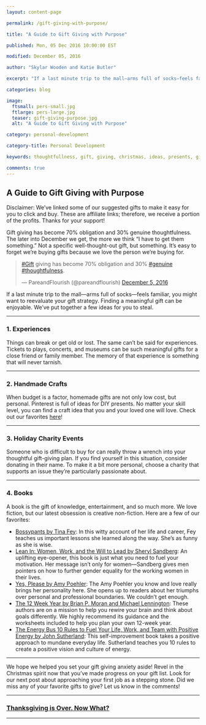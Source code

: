 ```yaml
---
layout: content-page

permalink: /gift-giving-with-purpose/

title: "A Guide to Gift Giving with Purpose"

published: Mon, 05 Dec 2016 10:00:00 EST

modified: December 05, 2016

author: "Skylar Wooden and Katie Butler"

excerpt: "If a last minute trip to the mall—arms full of socks—feels familiar, you might want to reevaluate your gift strategy. Finding a meaningful gift can be enjoyable."

categories: blog

image:
  ftsmall: pers-small.jpg
  ftlarge: pers-large.jpg
  teaser: gift-giving-purpose.jpg
  alt: "A Guide to Gift Giving with Purpose"

category: personal-development

category-title: Personal Development

keywords: thoughtfullness, gift, giving, christmas, ideas, presents, gifts, merry christmas, happy holidays

comments: true
---
```

## A Guide to Gift Giving with Purpose

Disclaimer: We’ve linked some of our suggested gifts to make it easy for you to click and buy. These are affiliate links; therefore, we receive a portion of the profits. Thanks for your support!

Gift giving has become 70% obligation and 30% genuine thoughtfulness. The later into December we get, the more we think “I have to get them something.” Not a specific well-thought-out gift, but something. It’s easy to forget we’re buying gifts because we love the person we’re buying for.

<blockquote class="twitter-tweet tw-align-center" data-lang="en"><p lang="en" dir="ltr"><a href="https://twitter.com/hashtag/Gift?src=hash">#Gift</a> giving has become 70% obligation and 30% <a href="https://twitter.com/hashtag/genuine?src=hash">#genuine</a> <a href="https://twitter.com/hashtag/thoughtfulness?src=hash">#thoughtfulness</a>.</p>&mdash; PareandFlourish (@pareandflourish) <a href="https://twitter.com/pareandflourish/status/805814761330016256">December 5, 2016</a></blockquote>
<script async src="//platform.twitter.com/widgets.js" charset="utf-8"></script>

If a last minute trip to the mall—arms full of socks—feels familiar, you might want to reevaluate your gift strategy. Finding a meaningful gift can be enjoyable. We’ve put together a few ideas for you to steal.

<hr class="secondary">

### 1. Experiences

Things can break or get old or lost. The same can’t be said for experiences. Tickets to plays, concerts, and museums can be such meaningful gifts for a close friend or family member. The memory of that experience is something that will never tarnish. 

<hr class="secondary">

### 2. Handmade Crafts

When budget is a factor, homemade gifts are not only low cost, but personal. Pinterest is full of ideas for DIY presents. No matter your skill level, you can find a craft idea that you and your loved one will love. Check out our favorites <a href="https://www.pinterest.com/pareandflourish/diy-gifts/" target="_blank">here</a>!

<hr class="secondary">

### 3. Holiday Charity Events

Someone who is difficult to buy for can really throw a wrench into your thoughtful gift-giving plan. If you find yourself in this situation, consider donating in their name. To make it a bit more personal, choose a charity that supports an issue they’re particularly passionate about.

<hr class="secondary">

### 4. Books

A book is the gift of knowledge, entertainment, and so much more. We love fiction, but our latest obsession is creative non-fiction. Here are a few of our favorites:

<ul>
	<li><a href="{{site.url}}/resources/">Bossypants by Tina Fey</a>: In this witty account of her life and career, Fey teaches us important lessons she learned along the way. She’s as funny as she is wise.</li>
	<li><a href="{{site.url}}/resources/">Lean In: Women, Work, and the Will to Lead by Sheryl Sandberg</a>: An uplifting eye-opener, this book is just what you need to fuel your motivation. Her message isn’t only for women—Sandberg gives men pointers on how to further gender equality for the working women in their lives.</li>
	<li><a href="{{site.url}}/resources/">Yes, Please by Amy Poehler</a>: The Amy Poehler you know and love really brings her personality here. She opens up to readers about her triumphs over personal and professional boundaries. We couldn’t get enough.</li>
	<li><a href="{{site.url}}/resources/">The 12 Week Year by Brian P. Moran and Michael Lennington</a>: These authors are on a mission to help you rewire your brain and think about goals differently. We highly recommend its guidance and the worksheets included to help you plan your own 12-week year.</li>
	<li><a href="{{site.url}}/resources/">The Energy Bus 10 Rules to Fuel Your Life, Work, and Team with Positive Energy by John Sutherland</a>: This self-improvement book takes a positive approach to mundane everyday life. Sutherland teaches you 10 rules to create a positive vision and culture of energy. </li>
</ul>

<hr class="secondary">

We hope we helped you set your gift giving anxiety aside! Revel in the Christmas spirit now that you’ve made progress on your gift list. Look for our next post about approaching your first job as a stepping stone. Did we miss any of your favorite gifts to give? Let us know in the comments!

<hr class="primary">

<div class="row"> <!-- "pagination" -->
	<div class="col-xs-6 paginate">
			<a href="{{site.url}}/thanksgiving-over-now-what/">
				<div class="col-xs-12 arrow"><i class="fa fa-arrow-left" aria-hidden="true"></i></div>
				<div class="col-xs-12 text"><h3>Thanksgiving is Over. Now What?</h3></div>		
			</a>
	</div>
	<div class="col-xs-6 paginate">
	</div>
</div> <!-- close "pagination" -->

<hr class="primary">